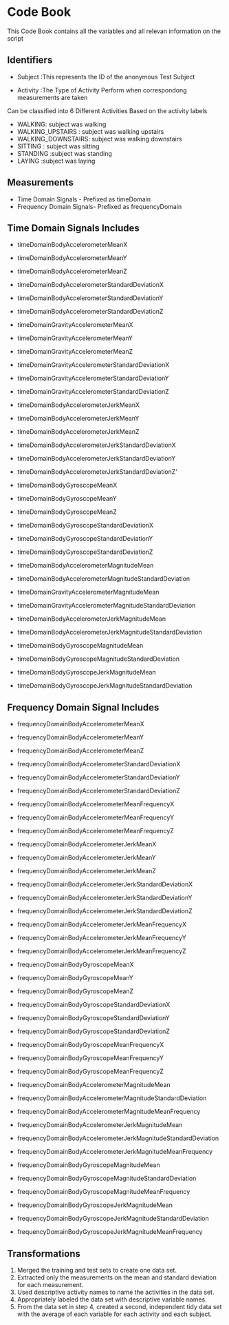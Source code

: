 # Code Book

This Code Book contains all the variables and all relevan information on the script

## Identifiers
- Subject :This represents the ID of the anonymous Test Subject

- Activity :The Type of Activity Perform when correspondong measurements are taken

Can be classified into 6 Different Activities Based on the activity labels
- WALKING: subject was walking
- WALKING_UPSTAIRS : subject was walking upstairs
- WALKING_DOWNSTAIRS: subject was walking downstairs
- SITTING : subject was sitting
- STANDING :subject was standing
- LAYING :subject was laying

## Measurements
- Time Domain Signals - Prefixed as timeDomain
- Frequency Domain Signals- Prefixed as frequencyDomain

## Time Domain Signals Includes

- timeDomainBodyAccelerometerMeanX
- timeDomainBodyAccelerometerMeanY
- timeDomainBodyAccelerometerMeanZ

- timeDomainBodyAccelerometerStandardDeviationX
- timeDomainBodyAccelerometerStandardDeviationY
- timeDomainBodyAccelerometerStandardDeviationZ

- timeDomainGravityAccelerometerMeanX
- timeDomainGravityAccelerometerMeanY
- timeDomainGravityAccelerometerMeanZ

- timeDomainGravityAccelerometerStandardDeviationX
- timeDomainGravityAccelerometerStandardDeviationY
- timeDomainGravityAccelerometerStandardDeviationZ

- timeDomainBodyAccelerometerJerkMeanX
- timeDomainBodyAccelerometerJerkMeanY
- timeDomainBodyAccelerometerJerkMeanZ

- timeDomainBodyAccelerometerJerkStandardDeviationX
- timeDomainBodyAccelerometerJerkStandardDeviationY
- timeDomainBodyAccelerometerJerkStandardDeviationZ'

- timeDomainBodyGyroscopeMeanX
- timeDomainBodyGyroscopeMeanY
- timeDomainBodyGyroscopeMeanZ

- timeDomainBodyGyroscopeStandardDeviationX
- timeDomainBodyGyroscopeStandardDeviationY
- timeDomainBodyGyroscopeStandardDeviationZ

- timeDomainBodyAccelerometerMagnitudeMean
- timeDomainBodyAccelerometerMagnitudeStandardDeviation

- timeDomainGravityAccelerometerMagnitudeMean
- timeDomainGravityAccelerometerMagnitudeStandardDeviation

- timeDomainBodyAccelerometerJerkMagnitudeMean
- timeDomainBodyAccelerometerJerkMagnitudeStandardDeviation

- timeDomainBodyGyroscopeMagnitudeMean
- timeDomainBodyGyroscopeMagnitudeStandardDeviation

- timeDomainBodyGyroscopeJerkMagnitudeMean
- timeDomainBodyGyroscopeJerkMagnitudeStandardDeviation

## Frequency Domain Signal Includes

- frequencyDomainBodyAccelerometerMeanX
- frequencyDomainBodyAccelerometerMeanY
- frequencyDomainBodyAccelerometerMeanZ

- frequencyDomainBodyAccelerometerStandardDeviationX
- frequencyDomainBodyAccelerometerStandardDeviationY
- frequencyDomainBodyAccelerometerStandardDeviationZ

- frequencyDomainBodyAccelerometerMeanFrequencyX
- frequencyDomainBodyAccelerometerMeanFrequencyY
- frequencyDomainBodyAccelerometerMeanFrequencyZ

- frequencyDomainBodyAccelerometerJerkMeanX
- frequencyDomainBodyAccelerometerJerkMeanY
- frequencyDomainBodyAccelerometerJerkMeanZ

- frequencyDomainBodyAccelerometerJerkStandardDeviationX
- frequencyDomainBodyAccelerometerJerkStandardDeviationY
- frequencyDomainBodyAccelerometerJerkStandardDeviationZ

- frequencyDomainBodyAccelerometerJerkMeanFrequencyX
- frequencyDomainBodyAccelerometerJerkMeanFrequencyY
- frequencyDomainBodyAccelerometerJerkMeanFrequencyZ

- frequencyDomainBodyGyroscopeMeanX
- frequencyDomainBodyGyroscopeMeanY
- frequencyDomainBodyGyroscopeMeanZ


- frequencyDomainBodyGyroscopeStandardDeviationX
- frequencyDomainBodyGyroscopeStandardDeviationY
- frequencyDomainBodyGyroscopeStandardDeviationZ


- frequencyDomainBodyGyroscopeMeanFrequencyX
- frequencyDomainBodyGyroscopeMeanFrequencyY
- frequencyDomainBodyGyroscopeMeanFrequencyZ


- frequencyDomainBodyAccelerometerMagnitudeMean
- frequencyDomainBodyAccelerometerMagnitudeStandardDeviation
- frequencyDomainBodyAccelerometerMagnitudeMeanFrequency

- frequencyDomainBodyAccelerometerJerkMagnitudeMean
- frequencyDomainBodyAccelerometerJerkMagnitudeStandardDeviation
- frequencyDomainBodyAccelerometerJerkMagnitudeMeanFrequency

- frequencyDomainBodyGyroscopeMagnitudeMean
- frequencyDomainBodyGyroscopeMagnitudeStandardDeviation
- frequencyDomainBodyGyroscopeMagnitudeMeanFrequency


- frequencyDomainBodyGyroscopeJerkMagnitudeMean
- frequencyDomainBodyGyroscopeJerkMagnitudeStandardDeviation
- frequencyDomainBodyGyroscopeJerkMagnitudeMeanFrequency

## Transformations
1. Merged the training and test sets to create one data set.
2. Extracted only the measurements on the mean and standard deviation for each measurement.
3. Used descriptive activity names to name the activities in the data set.
4. Appropriately labeled the data set with descriptive variable names.
5. From the data set in step 4, created a second, independent tidy data set with the average of each variable for each activity and each subject.

